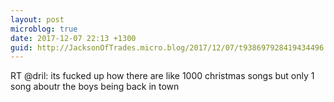 ```yaml
---
layout: post
microblog: true
date: 2017-12-07 22:13 +1300
guid: http://JacksonOfTrades.micro.blog/2017/12/07/t938697928419434496.html
---
```

RT @dril: its fucked up how there are like 1000 christmas songs but only 1 song aboutr the boys being back in town

